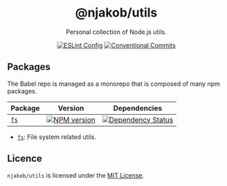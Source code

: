 
<h1 align="center">
  @njakob/utils
</h1>

<p align="center">
  Personal collection of Node.js utils.
</p>

<p align="center">
  <a href="https://github.com/njakob/eslint-config"><img alt="ESLint Config" src="https://img.shields.io/badge/eslint_config-njakob-463fd4.svg"></a>
  <a href="https://conventionalcommits.org"><img alt="Conventional Commits" src="https://img.shields.io/badge/conventional%20commits-1.0.0-yellow.svg"></a>
</p>

## Packages

The Babel repo is managed as a monorepo that is composed of many npm packages.

| Package | Version | Dependencies |
|--------|-------|------------|
| [`fs`](https://github.com/njakob/utils/tree/master/packages/fs) | [![NPM version](https://img.shields.io/npm/v/@njakob/fs.svg?maxAge=2592000)](https://www.npmjs.com/package/@njakob/fs) | [![Dependency Status](https://david-dm.org/njakob/utils.svg?path=packages/fs)](https://david-dm.org/njakob/utils?path=packages/fs) |

- [`fs`](https://github.com/njakob/utils/tree/master/packages/fs): File system related utils.

## Licence

`njakob/utils` is licensed under the [MIT License](LICENSE).
